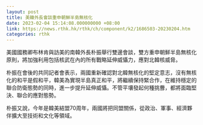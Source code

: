 ```yaml
---
layout: post
title: 美韓外長會談重申朝鮮半島無核化
date: 2023-02-04 15:14:08.000000000 +08:00
link: https://news.rthk.hk/rthk/ch/component/k2/1686503-20230204.htm
categories: rthk
---
```


美國國務卿布林肯與訪美的南韓外長朴振舉行雙邊會談，雙方重申朝鮮半島無核化原則，將加強利用包括核武在內的所有戰略延伸威懾力，應對北韓核威脅。

朴振在會後的共同記者會表示，兩國重新確認對北韓無核化的堅定意志，沒有無核化的和平是假和平，韓美為實現半島真正和平，將繼續保持緊合作，在維持穩定的聯合防衛態勢的同時，進一步提升延伸威懾。不管平壤發起何種挑釁，都將面臨堅決、聯合的應對態勢。

朴振又說，今年是韓美結盟70周年，兩國將把同盟關係，從政治、軍事、經濟夥伴擴大至技術和文化等領域。
